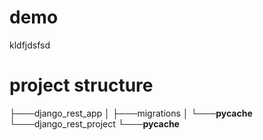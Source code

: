 # demo

kldfjdsfsd
# project structure

├───django_rest_app
│   ├───migrations
│   └───__pycache__
└───django_rest_project
    └───__pycache__